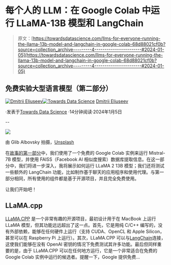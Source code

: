 # 每个人的 LLM：在 Google Colab 中运行 LLaMA-13B 模型和 LangChain

> 原文：[https://towardsdatascience.com/llms-for-everyone-running-the-llama-13b-model-and-langchain-in-google-colab-68d88021cf0b?source=collection_archive---------4-----------------------#2024-01-05](https://towardsdatascience.com/llms-for-everyone-running-the-llama-13b-model-and-langchain-in-google-colab-68d88021cf0b?source=collection_archive---------4-----------------------#2024-01-05)

## 免费实验大型语言模型（第二部分）

[](https://dmitryelj.medium.com/?source=post_page---byline--68d88021cf0b--------------------------------)[![Dmitrii Eliuseev](../Images/7c48f0c016930ead59ddb785eaf3e0e6.png)](https://dmitryelj.medium.com/?source=post_page---byline--68d88021cf0b--------------------------------)[](https://towardsdatascience.com/?source=post_page---byline--68d88021cf0b--------------------------------)[![Towards Data Science](../Images/a6ff2676ffcc0c7aad8aaf1d79379785.png)](https://towardsdatascience.com/?source=post_page---byline--68d88021cf0b--------------------------------) [Dmitrii Eliuseev](https://dmitryelj.medium.com/?source=post_page---byline--68d88021cf0b--------------------------------)

·发表于[Towards Data Science](https://towardsdatascience.com/?source=post_page---byline--68d88021cf0b--------------------------------) ·14分钟阅读·2024年1月5日

--

![](../Images/a3ad498b55784156229ddc0304847682.png)

由 Glib Albovsky 拍摄，[Unsplash](https://unsplash.com/@albovsky)

在[故事的第一部分](/llms-for-everyone-running-langchain-and-a-mistralai-7b-model-in-google-colab-246ca94d7c4d)中，我们使用了一个免费的 Google Colab 实例来运行 Mistral-7B 模型，并使用 FAISS（Facebook AI 相似度搜索）数据库提取信息。在这一部分中，我们将进一步深入，我将展示如何运行 LLaMA 2 13B 模型；我们还将测试一些额外的 LangChain 功能，比如制作基于聊天的应用程序和使用代理。与第一部分相同，所有使用的组件都是基于开源项目，并且完全免费使用。

让我们开始吧！

## LLaMA.cpp

[LLaMA.CPP](https://github.com/ggerganov/llama.cpp) 是一个非常有趣的开源项目，最初设计用于在 MacBook 上运行 LLaMA 模型，但其功能远远超出了这一点。首先，它是用纯 C/C++ 编写的，没有外部依赖，能够在任何硬件上运行（支持 CUDA、OpenCL 和 Apple Silicon，甚至可以在 Raspberry Pi 上运行）。其次，LLaMA.CPP 可以与[LangChain](https://github.com/langchain-ai/langchain)连接，这使我们能够在没有 OpenAI 密钥的情况下免费测试其许多功能。最后但同样重要的是，由于 LLaMA.CPP 可以在任何地方运行，它是一个非常适合在免费的 Google Colab 实例中运行的候选者。提醒一下，Google 提供免费...
